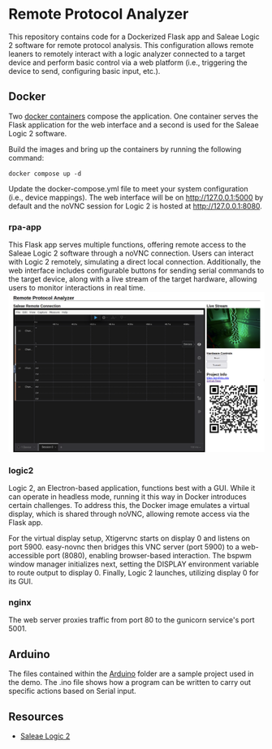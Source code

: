 # Remote Protocol Analyzer
This repository contains code for a Dockerized Flask app and Saleae Logic 2 software for remote protocol analysis. This configuration allows remote leaners to remotely interact with a logic analyzer connected to a target device and perform basic control via a web platform (i.e., triggering the device to send, configuring basic input, etc.).

## Docker
Two [docker containers](https://github.com/DSUmjham/remote-protocol-analyzer/tree/main/docker) compose the application. One container serves the Flask application for the web interface and a second is used for the Saleae Logic 2 software. 

Build the images and bring up the containers by running the following command:
```console
docker compose up -d
```
Update the docker-compose.yml file to meet your system configuration (i.e., device mappings). The web interface will be on http://127.0.0.1:5000 by default and the noVNC session for Logic 2 is hosted at http://127.0.0.1:8080. 

### rpa-app
This Flask app serves multiple functions, offering remote access to the Saleae Logic 2 software through a noVNC connection. Users can interact with Logic 2 remotely, simulating a direct local connection. Additionally, the web interface includes configurable buttons for sending serial commands to the target device, along with a live stream of the target hardware, allowing users to monitor interactions in real time.
![Web GUI](https://github.com/DSUmjham/remote-protocol-analyzer/blob/main/images/interface.png?raw=true)

### logic2
Logic 2, an Electron-based application, functions best with a GUI. While it can operate in headless mode, running it this way in Docker introduces certain challenges. To address this, the Docker image emulates a virtual display, which is shared through noVNC, allowing remote access via the Flask app.

For the virtual display setup, Xtigervnc starts on display 0 and listens on port 5900. easy-novnc then bridges this VNC server (port 5900) to a web-accessible port (8080), enabling browser-based interaction. The bspwm window manager initializes next, setting the DISPLAY environment variable to route output to display 0. Finally, Logic 2 launches, utilizing display 0 for its GUI.

### nginx
The web server proxies traffic from port 80 to the gunicorn service's port 5001.

## Arduino
The files contained within the [Arduino](https://github.com/DSUmjham/remote-protocol-analyzer/tree/main/arduino) folder are a sample project used in the demo. The .ino file shows how a program can be written to carry out specific actions based on Serial input. 

## Resources
* [Saleae Logic 2](https://support.saleae.com/logic-software/sw-download)